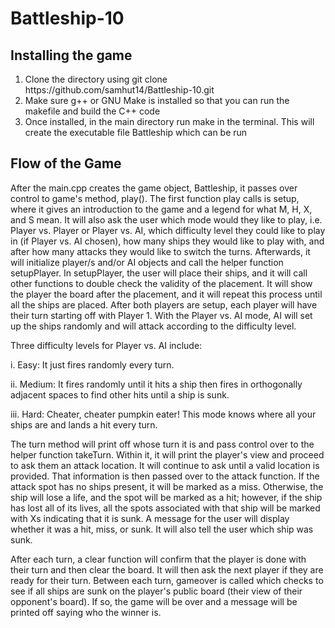 # Battleship-10
<h2> Installing the game </h2>
<ol>
  <li> Clone the directory using git clone https://github.com/samhut14/Battleship-10.git
  <li> Make sure g++ or GNU Make is installed so that you can run the makefile and build the C++ code</li>
  <li> Once installed, in the main directory run make in the terminal. This will create the executable file Battleship which can be run </li>
</ol>
<h2> Flow of the Game </h2>
  
  <p>After the main.cpp creates the game object, Battleship, it passes over control to game's method, play(). The first function play calls is setup, where it gives an introduction to the game and a legend for what M, H, X, and S mean. It will also ask the user which mode would they like to play, i.e. Player vs. Player or Player vs. AI, which difficulty level they could like to play in (if Player vs. AI chosen), how many ships they would like to play with, and after how many attacks they would like to switch the turns. Afterwards, it will initialize player/s and/or AI objects and call the helper function setupPlayer. In setupPlayer, the user will place their ships, and it will call other functions to double check the validity of the placement. It will show the player the board after the placement, and it will repeat this process until all the ships are placed. After both players are setup, each player will have their turn starting off with Player 1.
  With the Player vs. AI mode, AI will set up the ships randomly and will attack according to the difficulty level.</p>

<p>Three difficulty levels for Player vs. AI include:</p>
<p>i. Easy: It just fires randomly every turn.</p>
<p>ii. Medium: It fires randomly until it hits a ship then fires in orthogonally adjacent spaces to find other hits until a ship is sunk.</p>
<p>iii. Hard: Cheater, cheater pumpkin eater! This mode knows where all your ships are and lands a hit every turn.</p>
  
  <p>The turn method will print off whose turn it is and pass control over to the helper function takeTurn. Within it, it will print the player's view and proceed to ask them an attack location. It will continue to ask until a valid location is provided. That information is then passed over to the attack function. If the attack spot has no ships present, it will be marked as a miss. Otherwise, the ship will lose a life, and the spot will be marked as a hit; however, if the ship has lost all of its lives, all the spots associated with that ship will be marked with Xs indicating that it is sunk. A message for the user will display whether it was a hit, miss, or sunk. It will also tell the user which ship was sunk. </p>
    
  <p>After each turn, a clear function will confirm that the player is done with their turn and then clear the board. It will then ask the next player if they are ready for their turn. Between each turn, gameover is called which checks to see if all ships are sunk on the player's public board (their view of their opponent's board). If so, the game will be over and a message will be printed off saying who the winner is. </p>

